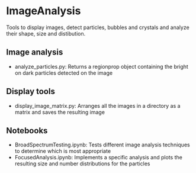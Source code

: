 # ImageAnalysis
Tools to display images, detect particles, bubbles and crystals and analyze their shape, size and distibution.

## Image analysis

- analyze_particles.py: Returns a regionprop object containing the bright on dark particles detected on the image

## Display tools

- display_image_matrix.py: Arranges all the images in a directory as a matrix and saves the resulting image

## Notebooks

- BroadSpectrumTesting.ipynb: Tests different image analysis techniques to determine which is most appropriate
- FocusedAnalysis.ipynb: Implements a specific analysis and plots the resulting size and number distributions for the particles
